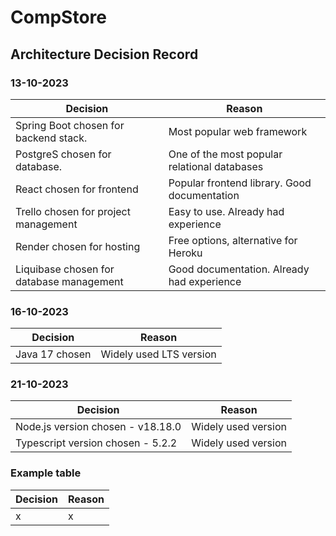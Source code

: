 # CompStore
## Architecture Decision Record
### 13-10-2023

| Decision                                 | Reason                                       |
|------------------------------------------|----------------------------------------------|
| Spring Boot chosen for backend stack.    | Most popular web framework                   |
| PostgreS chosen for database.            | One of the most popular relational databases |
| React chosen for frontend                | Popular frontend library. Good documentation |
| Trello chosen for project management     | Easy to use. Already had experience          |
| Render chosen for hosting                | Free options, alternative for Heroku         |
| Liquibase chosen for database management | Good documentation. Already had experience   |

### 16-10-2023

| Decision       | Reason                      |
|----------------|-----------------------------|
| Java 17 chosen | Widely used LTS version     |          

### 21-10-2023

| Decision                          | Reason              |
|-----------------------------------|---------------------|
| Node.js version chosen - v18.18.0 | Widely used version |   
| Typescript version chosen - 5.2.2 | Widely used version |   

### Example table

|  Decision | Reason   |
|-----------|----------|
| x         | x        |